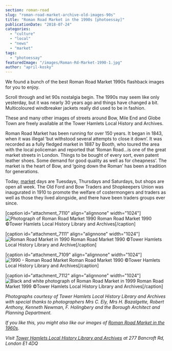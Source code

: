 ```yaml
---
section: roman-road
slug: "roman-road-market-archive-old-images-90s"
title: "Roman Road Market in the 1990s [photoessay]"
publicationDate: "2018-07-24"
categories: 
  - "culture"
  - "local"
  - "news"
  - "market"
tags: 
  - "photoessay"
featuredImage: "/images/Roman-Rd-Market-1990-1.jpg"
author: "april-kosky"
---
```


We found a bunch of the best Roman Road Market 1990s flashback images for you to enjoy.

Scroll through and let 90s nostalgia begin. The 1990s may seem like only yesterday, but it was nearly 30 years ago and things have changed a bit. Multicoloured windbreaker jackets really did used to be in fashion.

These and many other images of streets around Bow, Mile End and Globe Town are freely available at the Tower Hamlets Local History and Archives.

Roman Road Market has been running for over 150 years. It began in 1843, when it was illegal ‘but withstood several attempts to close it down’. It was recorded as a fully fledged market in 1887 by Booth, who toured the area with the local policeman and reported that ‘Roman Road…is one of the great market streets in London. Things to be bought of every sort, even patent leather shoes. Some demand for good quality as well as for cheapness’. The market is the heart of Bow, and ‘going down the Roman’ has been a tradition for generations.

Today, [market](https://romanroadlondon.com/market/) days are Tuesdays, Thursdays and Saturdays, but shops are open all week. The Old Ford and Bow Traders and Shopkeepers Union was inaugurated in 1910 to promote the welfare of costermongers and traders as well as those they lived alongside, and there have been traders groups ever since.

\[caption id="attachment\_7110" align="alignnone" width="1024"\]![Photograph of Roman Road Market 1990](/images/Roman-Road-Market-archive-images-1990s-1024x698.jpg) Roman Road Market 1990 ©Tower Hamlets Local History Library and Archives\[/caption\]

\[caption id="attachment\_7111" align="alignnone" width="1024"\]![Roman Road Market in 1990](/images/Roman-Rd-Market-1990-1024x683.jpg) Roman Road Market 1990 ©Tower Hamlets Local History Library and Archive\[/caption\]

\[caption id="attachment\_7109" align="alignnone" width="1024"\]![1990 - Roman Road Market](/images/Roman-Rd-Market-1990-1-1024x692.jpg) Roman Road Market 1990 ©Tower Hamlets Local History Library and Archives\[/caption\]

\[caption id="attachment\_7112" align="alignnone" width="1024"\]![Black and white photograph of Roman Road Market in 1999](/images/Roman-Rd-Market-Ladies-Underwear-1999-1024x683.jpg) Roman Road Market 1999 ©Tower Hamlets Local History Library and Archives\[/caption\]

_Photographs courtesy of Tower Hamlets Local History Library and Archives with special thanks to photographers Mrs C. Ely, Mrs H. Bazalgette, Robert Anthony, Kenneth Newman, F. Holingbery and the Borough Architect and Planning Department._

_If you like this, you might also like our images of [Roman Road Market in the 1960s](https://romanroadlondon.com/market-archive-old-images-60s/)._

_Visit [Tower Hamlets Local History Library and Archives](https://www.towerhamlets.gov.uk/lgnl/leisure_and_culture/local_history/local_history__archives/local_history__archives.aspx) at 277 Bancroft Rd, London E1 4DQ_

